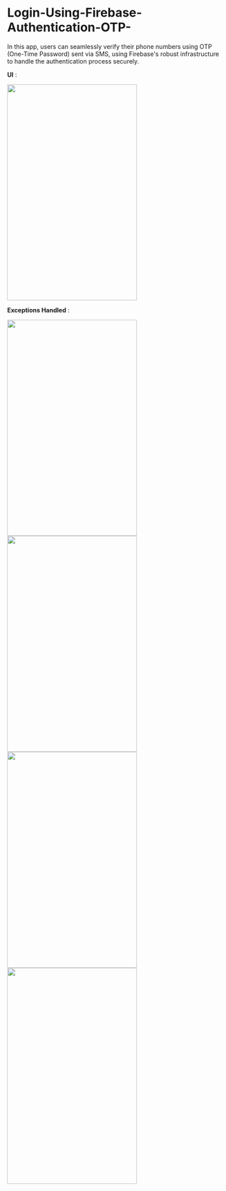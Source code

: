 # Login-Using-Firebase-Authentication-OTP-

In this app, users can seamlessly verify their phone numbers using OTP (One-Time Password) sent via SMS, using Firebase's robust infrastructure to handle the authentication process securely.


**UI** : 

<img src="https://github.com/afreenabegum/Login-Using-Firebase-OTP-Authentication/assets/79068663/fef2cf0e-be9d-42c1-96e6-21076bd530e9" width="300" height="500">



**Exceptions Handled** : 

<img src="https://github.com/afreenabegum/Login-Using-Firebase-OTP-Authentication/assets/79068663/ce3ba38b-d6c6-4424-b187-956b0873f5b1" width="300" height="500">
<img src="https://github.com/afreenabegum/Login-Using-Firebase-OTP-Authentication/assets/79068663/e45d2b5e-ea81-415a-8e79-f5de679d4cc1" width="300" height="500">
<img src="https://github.com/afreenabegum/Login-Using-Firebase-OTP-Authentication/assets/79068663/7162a335-c504-43c2-bc34-1a9d15f2fea6" width="300" height="500">
<img src="https://github.com/afreenabegum/Login-Using-Firebase-OTP-Authentication/assets/79068663/9f92b6d5-3324-4759-a86e-52b67f8960a1" width="300" height="500">
